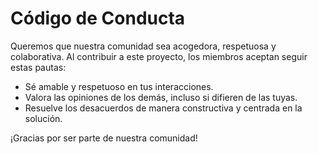 # Código de Conducta

Queremos que nuestra comunidad sea acogedora, respetuosa y colaborativa. Al contribuir a este proyecto, los miembros aceptan seguir estas pautas:

- Sé amable y respetuoso en tus interacciones.
- Valora las opiniones de los demás, incluso si difieren de las tuyas.
- Resuelve los desacuerdos de manera constructiva y centrada en la solución.

¡Gracias por ser parte de nuestra comunidad!
